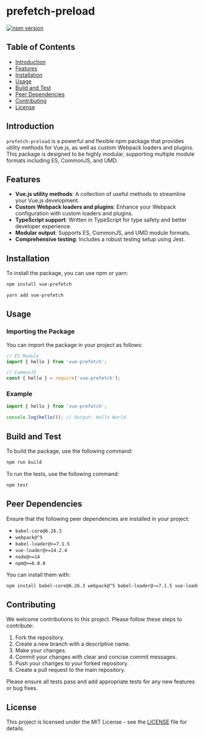 # prefetch-preload

[![npm version](https://badge.fury.io/js/vue-prefetch.svg)](https://badge.fury.io/js/vue-prefetch)

## Table of Contents

- [Introduction](#introduction)
- [Features](#features)
- [Installation](#installation)
- [Usage](#usage)
- [Build and Test](#build-and-test)
- [Peer Dependencies](#peer-dependencies)
- [Contributing](#contributing)
- [License](#license)

## Introduction

`prefetch-preload` is a powerful and flexible npm package that provides utility methods for Vue.js, as well as custom Webpack loaders and plugins. This package is designed to be highly modular, supporting multiple module formats including ES, CommonJS, and UMD.

## Features

- **Vue.js utility methods**: A collection of useful methods to streamline your Vue.js development.
- **Custom Webpack loaders and plugins**: Enhance your Webpack configuration with custom loaders and plugins.
- **TypeScript support**: Written in TypeScript for type safety and better developer experience.
- **Modular output**: Supports ES, CommonJS, and UMD module formats.
- **Comprehensive testing**: Includes a robust testing setup using Jest.

## Installation

To install the package, you can use npm or yarn:

```bash
npm install vue-prefetch
```

```bash
yarn add vue-prefetch
```

## Usage

### Importing the Package

You can import the package in your project as follows:

```javascript
// ES Module
import { hello } from 'vue-prefetch';

// CommonJS
const { hello } = require('vue-prefetch');
```

### Example

```typescript
import { hello } from 'vue-prefetch';

console.log(hello()); // Output: Hello World
```

## Build and Test

To build the package, use the following command:

```bash
npm run build
```

To run the tests, use the following command:

```bash
npm test
```

## Peer Dependencies

Ensure that the following peer dependencies are installed in your project:

- `babel-core@6.26.3`
- `webpack@^5`
- `babel-loader@>=7.1.5`
- `vue-loader@>=14.2.4`
- `node@>=14`
- `npm@>=6.0.0`

You can install them with:

```bash
npm install babel-core@6.26.3 webpack@^5 babel-loader@>=7.1.5 vue-loader@>=14.2.4
```

## Contributing

We welcome contributions to this project. Please follow these steps to contribute:

1. Fork the repository.
2. Create a new branch with a descriptive name.
3. Make your changes.
4. Commit your changes with clear and concise commit messages.
5. Push your changes to your forked repository.
6. Create a pull request to the main repository.

Please ensure all tests pass and add appropriate tests for any new features or bug fixes.

## License

This project is licensed under the MIT License - see the [LICENSE](LICENSE) file for details.

```

```
